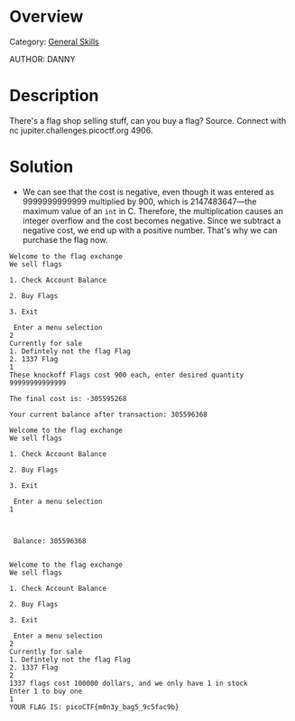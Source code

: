 # Overview 
Category: [General Skills]()

AUTHOR: DANNY

# Description
There's a flag shop selling stuff, can you buy a flag? Source. Connect with nc jupiter.challenges.picoctf.org 4906.

# Solution
- We can see that the cost is negative, even though it was entered as 9999999999999 multiplied by 900, which is 2147483647—the maximum value of an `int` in C. Therefore, the multiplication causes an integer overflow and the cost becomes negative. Since we subtract a negative cost, we end up with a positive number. That's why we can purchase the flag now.
```
Welcome to the flag exchange
We sell flags

1. Check Account Balance

2. Buy Flags

3. Exit

 Enter a menu selection
2
Currently for sale
1. Defintely not the flag Flag
2. 1337 Flag
1
These knockoff Flags cost 900 each, enter desired quantity
99999999999999

The final cost is: -305595268

Your current balance after transaction: 305596368

Welcome to the flag exchange
We sell flags

1. Check Account Balance

2. Buy Flags

3. Exit

 Enter a menu selection
1



 Balance: 305596368 


Welcome to the flag exchange
We sell flags

1. Check Account Balance

2. Buy Flags

3. Exit

 Enter a menu selection
2
Currently for sale
1. Defintely not the flag Flag
2. 1337 Flag
2
1337 flags cost 100000 dollars, and we only have 1 in stock
Enter 1 to buy one
1
YOUR FLAG IS: picoCTF{m0n3y_bag5_9c5fac9b}
``` 